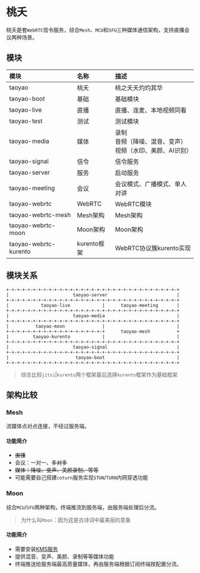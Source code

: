 # 桃夭

桃夭是套`WebRTC`信令服务，综合`Mesh`、`MCU`和`SFU`三种媒体通信架构，支持直播会议两种场景。

## 模块

|模块|名称|描述|
|:--|:--|:--|
|taoyao|桃夭|桃之夭夭灼灼其华|
|taoyao-boot|基础|基础模块|
|taoyao-live|直播|直播、连麦、本地视频同看|
|taoyao-test|测试|测试模块|
|taoyao-media|媒体|录制<br />音频（降噪、混音、变声）<br />视频（水印、美颜、AI识别）|
|taoyao-signal|信令|信令服务|
|taoyao-server|服务|启动服务|
|taoyao-meeting|会议|会议模式、广播模式、单人对讲|
|taoyao-webrtc|WebRTC|WebRTC模块|
|taoyao-webrtc-mesh|Mesh架构|Mesh架构|
|taoyao-webrtc-moon|Moon架构|Moon架构|
|taoyao-webrtc-kurento|kurento框架|WebRTC协议簇kurento实现|

## 模块关系

```
+-+-+-+-+-+-+-+-+-+-+-+-+-+-+-+-+-+-+-+-+-+-+-+-+-+-+-+-+-+-+-+-+
|                        taoyao-server                          |
+-+-+-+-+-+-+-+-+-+-+-+-+-+-+-+-+-+-+-+-+-+-+-+-+-+-+-+-+-+-+-+-+
|            taoyao-live            |      taoyao-meeting       |
+-+-+-+-+-+-+-+-+-+-+-+-+-+-+-+-+-+-+-+-+-+-+-+-+-+-+-+-+-+-+-+-+
|                        taoyao-media                           |
+-+-+-+-+-+-+-+-+-+-+-+-+-+-+-+-+-+-+-+-+-+-+-+-+-+-+-+-+-+-+-+-+
|          taoyao-moon              |                           |
+-+-+-+-+-+-+-+-+-+-+-+-+-+-+-+-+-+-+      taoyao-mesh          +
|         taoyao-kurento            |                           |
+-+-+-+-+-+-+-+-+-+-+-+-+-+-+-+-+-+-+-+-+-+-+-+-+-+-+-+-+-+-+-+-+
|                        taoyao-signal                          |
+-+-+-+-+-+-+-+-+-+-+-+-+-+-+-+-+-+-+-+-+-+-+-+-+-+-+-+-+-+-+-+-+
|                         taoyao-boot                           |
+-+-+-+-+-+-+-+-+-+-+-+-+-+-+-+-+-+-+-+-+-+-+-+-+-+-+-+-+-+-+-+-+
```

> 综合比较`jitsi`|`kurento`两个框架最后选择`kurento`框架作为基础框架

## 架构比较

### Mesh

流媒体点对点连接，不经过服务端。

#### 功能简介

* ~~直播~~
* 会议：一对一、~~多对多~~
* ~~媒体：降噪、变声、美颜录制、等等~~
* 可能需要自己搭建`coturn`服务实现`STUN`/`TURN`内网穿透功能

### Moon

综合`MCU`/`SFU`两种架构，终端推流到服务端，由服务端处理后分流。

> 为什么叫`Moon`：因为这是古诗词中最美丽的意象

#### 功能简介

* 需要安装[KMS服务](./docs/Deploy.md#kmskurento-media-server)
* 提供混音、变声、美颜、录制等等媒体功能
* 终端推送给服务端最高质量媒体，再由服务端根据订阅终端按配置分流。

